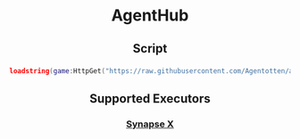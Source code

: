 <h1> <p align="center"> AgentHub </p> </h1>

<h2> <p align="center"> Script </p> </h2>

``` lua
loadstring(game:HttpGet("https://raw.githubusercontent.com/Agentotten/agenthub/master/loader.lua"))()
```

<h2> <p align="center"> Supported Executors </p> </h2>

<h3> <p align="center"> <a href="https://x.synapse.to/"> Synapse X </a> </p> </h3>
